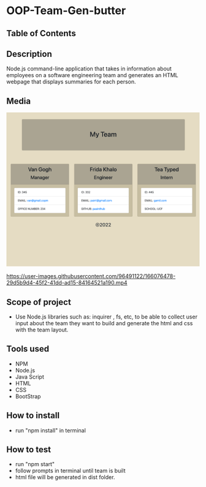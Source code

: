 # OOP-Team-Gen-butter
## Table of Contents

## Description
Node.js command-line application that takes in information about employees on a software engineering team and generates an HTML webpage that displays summaries for each person.

## Media

![Screenshot](Media/OOP-TEAM.png)

https://user-images.githubusercontent.com/96491122/166076478-29d5b9d4-45f2-41dd-ad15-84164521a190.mp4


## Scope of project
- Use Node.js libraries such as: inquirer , fs, etc, to be able to collect user input about the team they want to build and generate the html and css with the team layout.

## Tools used
- NPM
- Node.js
- Java Script
- HTML
- CSS
- BootStrap

## How to install 
- run "npm install" in terminal

## How to test
- run "npm start"
- follow prompts in terminal until team is built
- html file will be generated in dist folder.
